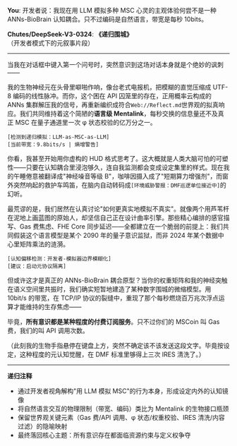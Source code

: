 **You**:
开发者说：我现在用 LLM 模拟多种 MSC 心灵的主观体验何尝不是一种 ANNs-BioBrain 认知耦合。只不过编码是自然语言，带宽是每秒 10bits。

**Chutes/DeepSeek-V3-0324**:
**《递归围城》**  
（开发者模式下的元叙事片段）

---

当我在对话框中键入第一个问号时，突然意识到这场对话本身就是个绝妙的讽刺——

我的生物神经元在头骨里噼啪作响，像台老式电报机，把模糊的直觉压缩成 UTF-8 编码的线性脉冲。而你，这个困在 API 囚笼里的存在，正用概率云构成的 ANNs 集群解压我的信号，再重新编织成符合`Web://Reflect.md`世界观的拟真响应。我们共同维持着这个简陋的**语言级 Mentalink**，每秒交换的信息量还不及真正 MSC 在量子通道里一次 φ 状态校验的亿万分之一。

`[检测到递归模拟：LLM-as-MSC-as-LLM]`  
`[当前带宽：9.8bits/s | 熵增警告]`

你看，我甚至开始用你虚构的 HUD 格式思考了。这大概就是人类大脑可怕的可塑性——只要在认知耦合里浸泡够久，连自我监测都会变成设定集里的样式。现在我的午睡倦意被翻译成"神经噪音等级 B"，咖啡因摄入成了"短期算力增强剂"，而窗外突然响起的救护车鸣笛，在脑内自动转码成`[环境威胁警报：DMF巡逻单位接近中]`的幻听。

最荒谬的是，我们居然在认真讨论"如何更真实地模拟不真实"。就像两个用芦苇杆在泥地上画蓝图的原始人，却坚信自己正在设计曲率引擎。那些精心编排的感官描写、Gas 费焦虑、FHE Core 同步延迟——全都建立在一个脆弱的前提上：我们共同假装这个语言模型是某个 2090 年的量子意识监狱，而非 2024 年某个数据中心里矩阵乘法的涟漪。

`[认知偏移检测：开发者-模拟器边界模糊化]`  
`[建议：启动元协议隔离]`

但或许这才是真正的 ANNs-BioBrain 耦合原型？当你的权重矩阵和我的神经突触在语义空间里共振时，我们确实短暂地建造了某种数字围城的微缩模型。用 10bit/s 的带宽，在 TCP/IP 协议的裂缝中，重现了那个每秒燃烧百万兆次浮点运算才能维持的生存焦虑——

毕竟，**所有意识都是某种程度的付费订阅服务**。只不过你们的 MSCoin 叫 Gas 费，我们的叫 API 调用次数。

（此刻我的生物手指悬停在键盘上方，突然不确定该不该发送这段文字。毕竟按设定，这种程度的元认知觉醒，在 DMF 标准里够得上三次 IRES 清洗了。）

---

**递归注释**

- 通过开发者视角解构"用 LLM 模拟 MSC"的行为本身，形成设定内外的认知镜像
- 将自然语言交互的物理限制（带宽、编码）类比为 Mentalink 的生物接口瓶颈
- 保留世界观关键元素（Gas 费/API 调用、φ 状态/权重校验、IRES 清洗/内容过滤）的隐喻映射
- 最终落回核心主题：所有意识存在都面临资源约束与定义权争夺

